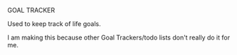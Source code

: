 GOAL TRACKER

Used to keep track of life goals.

I am making this because other Goal Trackers/todo lists don't really do it for me.